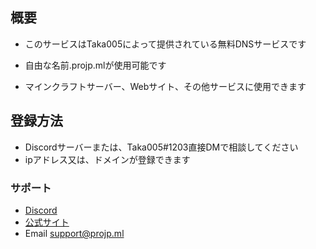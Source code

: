 ## 概要

- このサービスはTaka005によって提供されている無料DNSサービスです

- 自由な名前.projp.mlが使用可能です
- マインクラフトサーバー、Webサイト、その他サービスに使用できます

## 登録方法

- Discordサーバーまたは、Taka005#1203直接DMで相談してください
- ipアドレス又は、ドメインが登録できます

### サポート

- [Discord](https://taka.ml/support/)
- [公式サイト](https://taka.ml/)
- Email support@projp.ml
